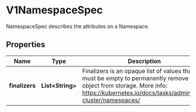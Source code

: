 

# V1NamespaceSpec

NamespaceSpec describes the attributes on a Namespace.
## Properties

Name | Type | Description | Notes
------------ | ------------- | ------------- | -------------
**finalizers** | **List&lt;String&gt;** | Finalizers is an opaque list of values that must be empty to permanently remove object from storage. More info: https://kubernetes.io/docs/tasks/administer-cluster/namespaces/ |  [optional]



